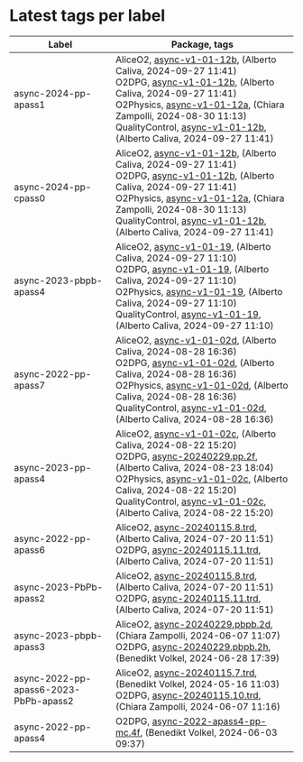 # Latest tags per label

| Label | Package, tags |
| --- | --- |
| async-2024-pp-apass1 | AliceO2, [async-v1-01-12b](https://github.com/AliceO2Group/AliceO2/tree/async-v1-01-12b), (Alberto Caliva, 2024-09-27 11:41)<br>O2DPG, [async-v1-01-12b](https://github.com/AliceO2Group/O2DPG/tree/async-v1-01-12b), (Alberto Caliva, 2024-09-27 11:41)<br>O2Physics, [async-v1-01-12a](https://github.com/AliceO2Group/O2Physics/tree/async-v1-01-12a), (Chiara Zampolli, 2024-08-30 11:13)<br>QualityControl, [async-v1-01-12b](https://github.com/AliceO2Group/QualityControl/tree/async-v1-01-12b), (Alberto Caliva, 2024-09-27 11:41) |
| async-2024-pp-cpass0 | AliceO2, [async-v1-01-12b](https://github.com/AliceO2Group/AliceO2/tree/async-v1-01-12b), (Alberto Caliva, 2024-09-27 11:41)<br>O2DPG, [async-v1-01-12b](https://github.com/AliceO2Group/O2DPG/tree/async-v1-01-12b), (Alberto Caliva, 2024-09-27 11:41)<br>O2Physics, [async-v1-01-12a](https://github.com/AliceO2Group/O2Physics/tree/async-v1-01-12a), (Chiara Zampolli, 2024-08-30 11:13)<br>QualityControl, [async-v1-01-12b](https://github.com/AliceO2Group/QualityControl/tree/async-v1-01-12b), (Alberto Caliva, 2024-09-27 11:41) |
| async-2023-pbpb-apass4 | AliceO2, [async-v1-01-19](https://github.com/AliceO2Group/AliceO2/tree/async-v1-01-19), (Alberto Caliva, 2024-09-27 11:10)<br>O2DPG, [async-v1-01-19](https://github.com/AliceO2Group/O2DPG/tree/async-v1-01-19), (Alberto Caliva, 2024-09-27 11:10)<br>O2Physics, [async-v1-01-19](https://github.com/AliceO2Group/O2Physics/tree/async-v1-01-19), (Alberto Caliva, 2024-09-27 11:10)<br>QualityControl, [async-v1-01-19](https://github.com/AliceO2Group/QualityControl/tree/async-v1-01-19), (Alberto Caliva, 2024-09-27 11:10) |
| async-2022-pp-apass7 | AliceO2, [async-v1-01-02d](https://github.com/AliceO2Group/AliceO2/tree/async-v1-01-02d), (Alberto Caliva, 2024-08-28 16:36)<br>O2DPG, [async-v1-01-02d](https://github.com/AliceO2Group/O2DPG/tree/async-v1-01-02d), (Alberto Caliva, 2024-08-28 16:36)<br>O2Physics, [async-v1-01-02d](https://github.com/AliceO2Group/O2Physics/tree/async-v1-01-02d), (Alberto Caliva, 2024-08-28 16:36)<br>QualityControl, [async-v1-01-02d](https://github.com/AliceO2Group/QualityControl/tree/async-v1-01-02d), (Alberto Caliva, 2024-08-28 16:36) |
| async-2023-pp-apass4 | AliceO2, [async-v1-01-02c](https://github.com/AliceO2Group/AliceO2/tree/async-v1-01-02c), (Alberto Caliva, 2024-08-22 15:20)<br>O2DPG, [async-20240229.pp.2f](https://github.com/AliceO2Group/O2DPG/tree/async-20240229.pp.2f), (Alberto Caliva, 2024-08-23 18:04)<br>O2Physics, [async-v1-01-02c](https://github.com/AliceO2Group/O2Physics/tree/async-v1-01-02c), (Alberto Caliva, 2024-08-22 15:20)<br>QualityControl, [async-v1-01-02c](https://github.com/AliceO2Group/QualityControl/tree/async-v1-01-02c), (Alberto Caliva, 2024-08-22 15:20) |
| async-2022-pp-apass6 | AliceO2, [async-20240115.8.trd](https://github.com/AliceO2Group/AliceO2/tree/async-20240115.8.trd), (Alberto Caliva, 2024-07-20 11:51)<br>O2DPG, [async-20240115.11.trd](https://github.com/AliceO2Group/O2DPG/tree/async-20240115.11.trd), (Alberto Caliva, 2024-07-20 11:51) |
| async-2023-PbPb-apass2 | AliceO2, [async-20240115.8.trd](https://github.com/AliceO2Group/AliceO2/tree/async-20240115.8.trd), (Alberto Caliva, 2024-07-20 11:51)<br>O2DPG, [async-20240115.11.trd](https://github.com/AliceO2Group/O2DPG/tree/async-20240115.11.trd), (Alberto Caliva, 2024-07-20 11:51) |
| async-2023-pbpb-apass3 | AliceO2, [async-20240229.pbpb.2d](https://github.com/AliceO2Group/AliceO2/tree/async-20240229.pbpb.2d), (Chiara Zampolli, 2024-06-07 11:07)<br>O2DPG, [async-20240229.pbpb.2h](https://github.com/AliceO2Group/O2DPG/tree/async-20240229.pbpb.2h), (Benedikt Volkel, 2024-06-28 17:39) |
| async-2022-pp-apass6-2023-PbPb-apass2 | AliceO2, [async-20240115.7.trd](https://github.com/AliceO2Group/AliceO2/tree/async-20240115.7.trd), (Benedikt Volkel, 2024-05-16 11:03)<br>O2DPG, [async-20240115.10.trd](https://github.com/AliceO2Group/O2DPG/tree/async-20240115.10.trd), (Chiara Zampolli, 2024-06-07 11:16) |
| async-2022-pp-apass4 | O2DPG, [async-2022-apass4-pp-mc.4f](https://github.com/AliceO2Group/O2DPG/tree/async-2022-apass4-pp-mc.4f), (Benedikt Volkel, 2024-06-03 09:37) |
